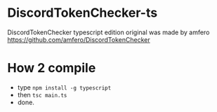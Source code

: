 # DiscordTokenChecker-ts
DiscordTokenChecker typescript edition
original was made by amfero https://github.com/amfero/DiscordTokenChecker
# How 2 compile
- type `npm install -g typescript`
- then `tsc main.ts`
- done.
